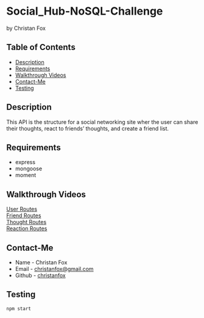 # Social_Hub-NoSQL-Challenge
by Christan Fox

## Table of Contents
* [Description](#description)
* [Requirements](#requirements)
* [Walkthrough Videos](#Walkthrough-Videos) 
* [Contact-Me](#contact-me)
* [Testing](#testing)


## Description

This API is the structure for a social networking site wher the user can share their thoughts, react to friends’ thoughts, and create a friend list.

## Requirements

* express
* mongoose
* moment

## Walkthrough Videos

[User Routes](https://drive.google.com/file/d/1vapCdiJ5WNPntRK-lILOA3fUkT9qAz12/view)  
[Friend Routes](https://drive.google.com/file/d/1Au1LRYsgi_z-tRdwTbBDNgY0rPEI71vF/view)  
[Thought Routes](https://drive.google.com/file/d/19_qB7z2RoU8UKftpJ2R4y_OC8AQKW6T9/view)  
[Reaction Routes](https://drive.google.com/file/d/16YzNEJNnnB6VCDTQErVC_z-dfRRCben2/view)  

## Contact-Me

* Name - Christan Fox
* Email - christanfox@gmail.com
* Github - [christanfox](https://github.com/christanfox/)

## Testing

```
npm start
```